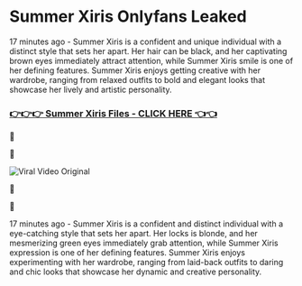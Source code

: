 # Summer Xiris Onlyfans Leaked

<p>17 minutes ago - Summer Xiris is a confident and unique individual with a distinct style that sets her apart. Her hair can be black, and her captivating brown eyes immediately attract attention, while Summer Xiris smile is one of her defining features. Summer Xiris enjoys getting creative with her wardrobe, ranging from relaxed outfits to bold and elegant looks that showcase her lively and artistic personality.</p><p>
<h3><a href="https://fansleaks.com-getfree.pro/summer-xiris" rel="nofollow">👉👉👉 Summer Xiris Files - CLICK HERE 👈👈</a></h3>
<p>🔻</p>
<p>🔻</p> <p>
<a href="https://fansleaks.com-getfree.pro/summer-xiris" rel="nofollow"><img src="https://i.imgur.com/0ZbtXZ5.gif" alt="Viral Video Original" style="max-width: 100%; display: inline-block;" data-target="animated-image.originalImage"></a>
<p>🔻</p>
<p>🔻</p> <p>17 minutes ago - Summer Xiris is a confident and distinct individual with a eye-catching style that sets her apart. Her locks is blonde, and her mesmerizing green eyes immediately grab attention, while Summer Xiris expression is one of her defining features. Summer Xiris enjoys experimenting with her wardrobe, ranging from laid-back outfits to daring and chic looks that showcase her dynamic and creative personality.</p>